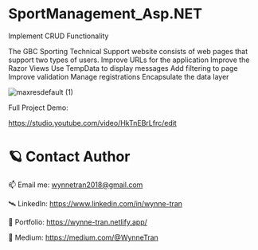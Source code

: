 # SportManagement_Asp.NET

Implement CRUD Functionality

The GBC Sporting Technical Support website consists of web pages that support two types of users.
Improve URLs for the application Improve the Razor Views
Use TempData to display messages
Add filtering to page
Improve validation
Manage registrations
Encapsulate the data layer

![maxresdefault (1)](https://user-images.githubusercontent.com/63073395/207469586-09a645e9-36c9-4b47-857d-5080af71bf3b.jpg)

Full Project Demo: 

https://studio.youtube.com/video/HkTnEBrLfrc/edit

              
# 🪐 Contact Author

📫 Email me: wynnetran2018@gmail.com

🛰 LinkedIn: https://www.linkedin.com/in/wynne-tran

🌈 Portfolio: https://wynne-tran.netlify.app/

📝 Medium: https://medium.com/@WynneTran
